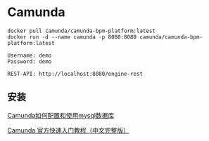 # Camunda

```tip
docker pull camunda/camunda-bpm-platform:latest
docker run -d --name camunda -p 8080:8080 camunda/camunda-bpm-platform:latest

Username: demo
Password: demo

REST-API: http://localhost:8080/engine-rest
```

## 安装

[Camunda如何配置和使用mysql数据库](https://www.cnblogs.com/hibpm/p/14911112.html)

[Camunda 官方快速入门教程（中文完整版）](https://blog.csdn.net/ztx114/article/details/123549773?utm_medium=distribute.pc_relevant.none-task-blog-2~default~baidujs_baidulandingword~default-0-123549773-blog-115310479.235^v38^pc_relevant_sort_base2&spm=1001.2101.3001.4242.1&utm_relevant_index=3)